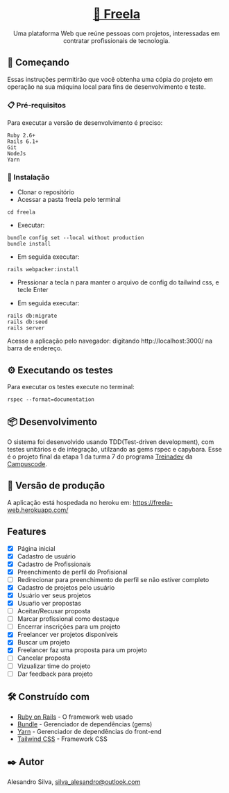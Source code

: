 <h1 align="center">
    <a href="https://freela-web.herokuapp.com/" target="_blank" rel="noopener noreferrer">🔗 Freela</a>
</h1>
<p align="center"> Uma plataforma Web que reúne pessoas com projetos, interessadas em contratar profissionais de tecnologia.</p>

## 🚀 Começando

Essas instruções permitirão que você obtenha uma cópia do projeto em operação na sua máquina local para fins de desenvolvimento e teste.

### 📋 Pré-requisitos

Para executar a versão de desenvolvimento é preciso:

```
Ruby 2.6+
Rails 6.1+
Git
NodeJs
Yarn
```
### 🔧 Instalação

- Clonar o repositório
- Acessar a pasta freela pelo terminal
```
cd freela
```
- Executar:
```
bundle config set --local without production
bundle install
```
- Em seguida executar:
```
rails webpacker:install
```
- Pressionar a tecla n para manter o arquivo de config do tailwind css, e tecle Enter

- Em seguida executar:
```
rails db:migrate
rails db:seed
rails server
```
Acesse a aplicação pelo navegador: digitando http://localhost:3000/ na barra de endereço.

## ⚙️ Executando os testes

Para executar os testes execute no terminal:
```
rspec --format=documentation
```
## 📦 Desenvolvimento

O sistema foi desenvolvido usando TDD(Test-driven development), com testes unitários e de integração, utilzando as gems rspec e capybara.
Esse é o projeto final da etapa 1 da turma 7 do programa [Treinadev](https://treinadev.com.br/) da [Campuscode](https://campuscode.com.br/).

## 🔗 Versão de produção
A aplicação está hospedada no heroku em: https://freela-web.herokuapp.com/

## Features

- [x] Página inicial
- [x] Cadastro de usuário
- [x] Cadastro de Profissionais
- [x] Preenchimento de perfil do Profisional
- [ ] Redirecionar para preenchimento de perfil se não estiver completo 
- [x] Cadastro de projetos pelo usuário
- [x] Usuário ver seus projetos
- [x] Usuaŕio ver propostas
- [ ] Aceitar/Recusar proposta
- [ ] Marcar profissional como destaque
- [ ] Encerrar inscrições para um projeto
- [x] Freelancer ver projetos disponíveis
- [x] Buscar um projeto
- [x] Freelancer faz uma proposta para um projeto
- [ ] Cancelar proposta
- [ ] Vizualizar time do projeto
- [ ] Dar feedback para projeto

## 🛠️ Construído com

* [Ruby on Rails](https://rubyonrails.org/) - O framework web usado
* [Bundle](https://bundler.io/) - Gerenciador de dependências (gems)
* [Yarn](https://yarnpkg.com/) - Gerenciador de dependências do front-end 
* [Tailwind CSS](https://tailwindcss.com/) - Framework CSS

## ✒️ Autor
Alesandro Silva, silva_alesandro@outlook.com

